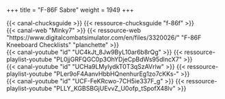 +++
title = "F-86F Sabre"
weight = 1949
+++

<div class="contenu"> <!-- Chuck's guide //-->
{{< canal-chucksguide >}}
{{< ressource-chucksguide "f-86f" >}}
</div>

<div class="contenu de_qualite"> <!-- Minky7 //-->
{{< canal-web "Minky7" >}}
{{< ressource-web "https://www.digitalcombatsimulator.com/en/files/3320026/" "F-86F Kneeboard Checklists" "planchette" >}}
</div>

<div class="contenu"> <!-- Ian Christie //-->
{{< canal-youtube "id" "UC4kJt_8Jw9ByL10ar6b8rQg" >}}
{{< ressource-playlist-youtube "PL0jjGRFQGC0p3OhYDjeCpBdWs95dIncX7" >}}
</div>

<div class="contenu"> <!-- Matt Waggner //-->
{{< canal-youtube "id" "UCHa9LMylydkT0T3qSzAVrlw" >}}
{{< ressource-playlist-youtube "PLer9oF4AanvHbbHQnenhurEg1zo7cKKs-" >}}
</div>

<div class="contenu"> <!-- Deephack //-->
{{< canal-youtube "id" "UCF-FeKRcwo-7CH5ie337F_g" >}}
{{< ressource-playlist-youtube "PLLY_KGBSBGjUEvvZ_U0ofp_tSpofX48lv" >}}
</div>

